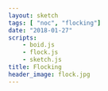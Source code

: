 ```yaml
---
layout: sketch
tags: [ "noc", "flocking"]
date: "2018-01-27"
scripts: 
    - boid.js
    - flock.js
    - sketch.js
title: Flocking
header_image: flock.jpg
---
```

